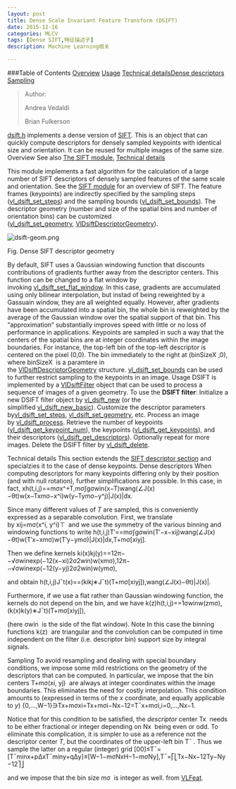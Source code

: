 ```yaml
---
layout: post
title: Dense Scale Invariant Feature Transform (DSIFT)
date: 2015-12-16
categories: MLCV
tags: [Dense SIFT,特征描述子]
description: Machine Learning相关

---
```





###Table of Contents
[Overview](http://www.vlfeat.org/api/dsift.html#dsift-intro)
[Usage](http://www.vlfeat.org/api/dsift.html#dsift-usage)
[Technical details](http://www.vlfeat.org/api/dsift.html#dsift-tech)[Dense descriptors](http://www.vlfeat.org/api/dsift.html#dsift-tech-descriptor-dense)
[Sampling](http://www.vlfeat.org/api/dsift.html#dsift-tech-sampling)

>Author:
>
>Andrea Vedaldi
>
>Brian Fulkerson

[dsift.h](http://www.vlfeat.org/api/dsift_8h.html) implements a dense version of [SIFT](http://www.vlfeat.org/api/sift_8h.html). This is an object that can quickly compute descriptors for densely sampled keypoints with identical size and orientation. It can be reused for multiple images of the same size.
Overview
See also
[The SIFT module](http://www.vlfeat.org/api/sift.html), [Technical details](http://www.vlfeat.org/api/dsift.html#dsift-tech)

This module implements a fast algorithm for the calculation of a large number of SIFT descriptors of densely sampled features of the same scale and orientation. See the [SIFT module](http://www.vlfeat.org/api/sift.html) for an overview of SIFT.
The feature frames (keypoints) are indirectly specified by the sampling steps ([vl_dsift_set_steps](http://www.vlfeat.org/api/dsift_8h.html#a42ae6bf77a9b737fd1e45ad5c43263dd)) and the sampling bounds ([vl_dsift_set_bounds](http://www.vlfeat.org/api/dsift_8h.html#a7d34c8e257c873f2ed580b046296d1ac)). The descriptor geometry (number and size of the spatial bins and number of orientation bins) can be customized ([vl_dsift_set_geometry](http://www.vlfeat.org/api/dsift_8h.html#a930f20c25eab08d9490830b0a358ff2b), [VlDsiftDescriptorGeometry](http://www.vlfeat.org/api/structVlDsiftDescriptorGeometry.html)).

![dsift-geom.png](http://www.vlfeat.org/api/dsift-geom.png)

Fig. Dense SIFT descriptor geometry

By default, SIFT uses a Gaussian windowing function that discounts contributions of gradients further away from the descriptor centers. This function can be changed to a flat window by invoking [vl_dsift_set_flat_window](http://www.vlfeat.org/api/dsift_8h.html#a8dfe2d20dbe9885d0c139c5b81b5f4b0). In this case, gradients are accumulated using only bilinear interpolation, but instad of being reweighted by a Gassuain window, they are all weighted equally. However, after gradients have been accumulated into a spatial bin, the whole bin is reweighted by the average of the Gaussian window over the spatial support of that bin. This “approximation” substantially improves speed with little or no loss of performance in applications.
Keypoints are sampled in such a way that the centers of the spatial bins are at integer coordinates within the image boundaries. For instance, the top-left bin of the top-left descriptor is centered on the pixel (0,0). The bin immediately to the right at (binSizeX
,0), where binSizeX
 is a paramtere in the [VlDsiftDescriptorGeometry](http://www.vlfeat.org/api/structVlDsiftDescriptorGeometry.html) structure. [vl_dsift_set_bounds](http://www.vlfeat.org/api/dsift_8h.html#a7d34c8e257c873f2ed580b046296d1ac) can be used to further restrict sampling to the keypoints in an image.
Usage
DSIFT is implemented by a [VlDsiftFilter](http://www.vlfeat.org/api/structVlDsiftFilter.html) object that can be used to process a sequence of images of a given geometry. To use the **DSIFT filter**:
Initialize a new DSIFT filter object by [vl_dsift_new](http://www.vlfeat.org/api/dsift_8c.html#aa9ba7ffaa72c137c457642ce833dab05) (or the simplified [vl_dsift_new_basic](http://www.vlfeat.org/api/dsift_8c.html#aa025e58a852d8df078c6b74b8136c704)). Customize the descriptor parameters by[vl_dsift_set_steps](http://www.vlfeat.org/api/dsift_8h.html#a42ae6bf77a9b737fd1e45ad5c43263dd), [vl_dsift_set_geometry](http://www.vlfeat.org/api/dsift_8h.html#a930f20c25eab08d9490830b0a358ff2b), etc.
Process an image by [vl_dsift_process](http://www.vlfeat.org/api/dsift_8c.html#a09d5525ad7e16e2b9f3f1b9d273c85f6).
Retrieve the number of keypoints ([vl_dsift_get_keypoint_num](http://www.vlfeat.org/api/dsift_8h.html#a3b5fabb1496fc91a70669d4201f47a5b)), the keypoints ([vl_dsift_get_keypoints](http://www.vlfeat.org/api/dsift_8h.html#a0cba85e88ae5232fe74368175a8ba510)), and their descriptors ([vl_dsift_get_descriptors](http://www.vlfeat.org/api/dsift_8h.html#acd5425e9764383a5ef05bce00fd40e94)).
Optionally repeat for more images.
Delete the DSIFT filter by [vl_dsift_delete](http://www.vlfeat.org/api/dsift_8c.html#aa123f1d9e79ab01882646f713dfb4f0c).

Technical details
This section extends the [SIFT descriptor section](http://www.vlfeat.org/api/sift.html#sift-tech-descriptor) and specialzies it to the case of dense keypoints.
Dense descriptors
When computing descriptors for many keypoints differing only by their position (and with null rotation), further simplifications are possible. In this case, in fact,
xh(t,i,j)==mσx^+T,mσ∫gσwin(x−T)wang(∠J(x)−θt)w(x−Txmσ−x^i)w(y−Tymσ−y^j)|J(x)|dx.

Since many different values of *T* are sampled, this is conveniently expressed as a separable convolution. First, we translate by xij=mσ(x^i, y^i)⊤
 and we use the symmetry of the various binning and windowing functions to write
h(t,i,j)T′==mσ∫gσwin(T′−x−xij)wang(∠J(x)−θt)w(T′x−xmσ)w(T′y−ymσ)|J(x)|dx,T+mσ[xiyj].

Then we define kernels
ki(x)kj(y)==12π−−√σwinexp(−12(x−xi)2σ2win)w(xmσ),12π−−√σwinexp(−12(y−yj)2σ2win)w(ymσ),

and obtain
h(t,i,j)J¯t(x)==(kikj∗J¯t)(T+mσ[xiyj]),wang(∠J(x)−θt)|J(x)|.

Furthermore, if we use a flat rather than Gaussian windowing function, the kernels do not depend on the bin, and we have
k(z)h(t,i,j)==1σwinw(zmσ),(k(x)k(y)∗J¯t)(T+mσ[xiyj]),

(here σwin
 is the side of the flat window).
Note
In this case the binning functions k(z)
 are triangular and the convolution can be computed in time independent on the filter (i.e. descriptor bin) support size by integral signals.

Sampling
To avoid resampling and dealing with special boundary conditions, we impose some mild restrictions on the geometry of the descriptors that can be computed. In particular, we impose that the bin centers T+mσ(xi, yj)
 are always at integer coordinates within the image boundaries. This eliminates the need for costly interpolation. This condition amounts to (expressed in terms of the *x* coordinate, and equally applicable to *y*)
{0,…,W−1}∋Tx+mσxi=Tx+mσi−Nx−12=T¯x+mσi,i=0,…,Nx−1.

Notice that for this condition to be satisfied, the *descriptor* center Tx
 needs to be either fractional or integer depending on Nx
 being even or odd. To eliminate this complication, it is simpler to use as a reference not the descriptor center *T*, but the coordinates of the upper-left bin T¯
. Thus we sample the latter on a regular (integer) grid
[00]≤T¯=[T¯minx+pΔxT¯miny+qΔy]≤[W−1−mσNxH−1−mσNy],T¯=⎡⎣Tx−Nx−12Ty−Ny−12⎤⎦

and we impose that the bin size mσ
 is integer as well.
from [VLFeat](http://www.vlfeat.org/api/dsift.html).